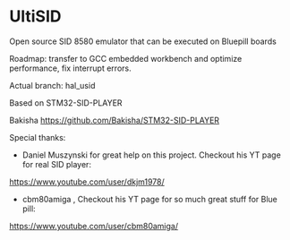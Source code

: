 # UltiSID
Open source SID 8580 emulator that can be executed on Bluepill boards

Roadmap: 
transfer to GCC embedded workbench and optimize performance, fix interrupt errors. 

Actual branch: hal_usid

Based on STM32-SID-PLAYER 

Bakisha https://github.com/Bakisha/STM32-SID-PLAYER

Special thanks:

- Daniel Muszynski for great help on this project. Checkout his YT page for real SID player:

https://www.youtube.com/user/dkjm1978/


- cbm80amiga ,  Checkout his YT page for so much great stuff for Blue pill:

https://www.youtube.com/user/cbm80amiga/
